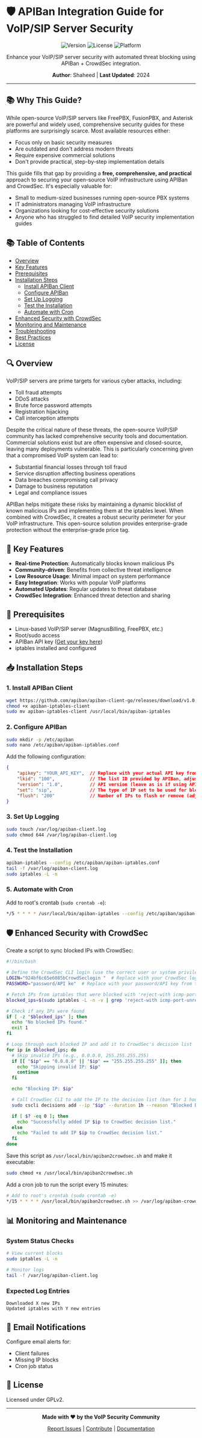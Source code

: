# 🛡️ APIBan Integration Guide for VoIP/SIP Server Security

<div align="center">

![Version](https://img.shields.io/badge/version-1.0.0-blue.svg)
![License](https://img.shields.io/badge/license-GPLv2-green.svg)
![Platform](https://img.shields.io/badge/platform-Linux-lightgrey.svg)

Enhance your VoIP/SIP server security with automated threat blocking using APIBan + CrowdSec integration.

**Author**: Shaheed | **Last Updated**: 2024

</div>

---

## 📚 Why This Guide?
While open-source VoIP/SIP servers like FreePBX, FusionPBX, and Asterisk are powerful and widely used, comprehensive security guides for these platforms are surprisingly scarce. Most available resources either:
- Focus only on basic security measures
- Are outdated and don't address modern threats
- Require expensive commercial solutions
- Don't provide practical, step-by-step implementation details

This guide fills that gap by providing a **free, comprehensive, and practical** approach to securing your open-source VoIP infrastructure using APIBan and CrowdSec. It's especially valuable for:
- Small to medium-sized businesses running open-source PBX systems
- IT administrators managing VoIP infrastructure
- Organizations looking for cost-effective security solutions
- Anyone who has struggled to find detailed VoIP security implementation guides

## 📚 Table of Contents
- [Overview](#-overview)
- [Key Features](#-key-features)
- [Prerequisites](#-prerequisites)
- [Installation Steps](#-installation-steps)
  - [Install APIBan Client](#1-install-apiban-client)
  - [Configure APIBan](#2-configure-apiban)
  - [Set Up Logging](#3-set-up-logging)
  - [Test the Installation](#4-test-the-installation)
  - [Automate with Cron](#5-automate-with-cron)
- [Enhanced Security with CrowdSec](#-enhanced-security-with-crowdsec)
- [Monitoring and Maintenance](#-monitoring-and-maintenance)
- [Troubleshooting](#-troubleshooting)
- [Best Practices](#-best-practices)
- [License](#-license)

## 🔍 Overview
VoIP/SIP servers are prime targets for various cyber attacks, including:
- Toll fraud attempts
- DDoS attacks
- Brute force password attempts
- Registration hijacking
- Call interception attempts

Despite the critical nature of these threats, the open-source VoIP/SIP community has lacked comprehensive security tools and documentation. Commercial solutions exist but are often expensive and closed-source, leaving many deployments vulnerable. This is particularly concerning given that a compromised VoIP system can lead to:
- Substantial financial losses through toll fraud
- Service disruption affecting business operations
- Data breaches compromising call privacy
- Damage to business reputation
- Legal and compliance issues

APIBan helps mitigate these risks by maintaining a dynamic blocklist of known malicious IPs and implementing them at the iptables level. When combined with CrowdSec, it creates a robust security perimeter for your VoIP infrastructure. This open-source solution provides enterprise-grade protection without the enterprise-grade price tag.

## 🌟 Key Features
- **Real-time Protection**: Automatically blocks known malicious IPs
- **Community-driven**: Benefits from collective threat intelligence
- **Low Resource Usage**: Minimal impact on system performance
- **Easy Integration**: Works with popular VoIP platforms
- **Automated Updates**: Regular updates to threat database
- **CrowdSec Integration**: Enhanced threat detection and sharing

## 🔧 Prerequisites
- Linux-based VoIP/SIP server (MagnusBilling, FreePBX, etc.)
- Root/sudo access
- APIBan API key ([Get your key here](https://www.apiban.org/getkey.html))
- iptables installed and configured

## 📥 Installation Steps

### 1. Install APIBan Client
```bash
wget https://github.com/apiban/apiban-client-go/releases/download/v1.0.0/apiban-iptables-client
chmod +x apiban-iptables-client
sudo mv apiban-iptables-client /usr/local/bin/apiban-iptables
```

### 2. Configure APIBan
```bash
sudo mkdir -p /etc/apiban
sudo nano /etc/apiban/apiban-iptables.conf
```

Add the following configuration:
```json
{
    "apikey": "YOUR_API_KEY",  // Replace with your actual API key from APIBan
    "lkid": "100",             // The list ID provided by APIBan, adjust based on your needs
    "version": "1.0",          // API version (leave as is if using APIBan v1.0)
    "set": "sip",              // The type of IP set to be used for blocking, e.g., "sip"
    "flush": "200"             // Number of IPs to flush or remove (adjust as needed)
}
```

### 3. Set Up Logging
```bash
sudo touch /var/log/apiban-client.log
sudo chmod 644 /var/log/apiban-client.log
```

### 4. Test the Installation
```bash
apiban-iptables --config /etc/apiban/apiban-iptables.conf
tail -f /var/log/apiban-client.log
sudo iptables -L -n
```

### 5. Automate with Cron
Add to root's crontab (`sudo crontab -e`):
```bash
*/5 * * * * /usr/local/bin/apiban-iptables --config /etc/apiban/apiban-iptables.conf >> /var/log/apiban-client.log 2>&1
```

## 🛡️ Enhanced Security with CrowdSec
Create a script to sync blocked IPs with CrowdSec:

```bash
#!/bin/bash

# Define the CrowdSec CLI login (use the correct user or system privileges)
LOGIN="924bf6c65e6085bCrowdSeclogin "  # Replace with your CrowdSec login (if necessary)
PASSWORD="password/API ke"  # Replace with your password/API key from the credentials file

# Fetch IPs from iptables that were blocked with 'reject-with icmp-port-unreachable'
blocked_ips=$(sudo iptables -L -n -v | grep 'reject-with icmp-port-unreachable' | awk '{print $8}' | sort -u)

# Check if any IPs were found
if [ -z "$blocked_ips" ]; then
  echo "No blocked IPs found."
  exit 1
fi

# Loop through each blocked IP and add it to CrowdSec's decision list
for ip in $blocked_ips; do
  # Skip invalid IPs (e.g., 0.0.0.0, 255.255.255.255)
  if [[ "$ip" == "0.0.0.0" || "$ip" == "255.255.255.255" ]]; then
    echo "Skipping invalid IP: $ip"
    continue
  fi

  echo "Blocking IP: $ip"

  # Call CrowdSec CLI to add the IP to the decision list (ban for 1 hour)
  sudo cscli decisions add --ip "$ip" --duration 1h --reason "Blocked by iptables (APIBan)"

  if [ $? -eq 0 ]; then
    echo "Successfully added IP $ip to CrowdSec decision list."
  else
    echo "Failed to add IP $ip to CrowdSec decision list."
  fi
done
```

Save this script as `/usr/local/bin/apiban2crowdsec.sh` and make it executable:
```bash
sudo chmod +x /usr/local/bin/apiban2crowdsec.sh
```

Add a cron job to run the script every 15 minutes:
```bash
# Add to root's crontab (sudo crontab -e)
*/15 * * * * /usr/local/bin/apiban2crowdsec.sh >> /var/log/apiban-crowdsec.log 2>&1
```

## 📊 Monitoring and Maintenance

### System Status Checks
```bash
# View current blocks
sudo iptables -L -n

# Monitor logs
tail -f /var/log/apiban-client.log
```

### Expected Log Entries
```
Downloaded X new IPs
Updated iptables with Y new entries
```

## 📧 Email Notifications
Configure email alerts for:
- Client failures
- Missing IP blocks
- Cron job status

## 📜 License
Licensed under GPLv2.

---
<div align="center">

**Made with ❤️ by the VoIP Security Community**

[Report Issues](https://github.com/yourusername/apiban-integration/issues) | [Contribute](CONTRIBUTING.md) | [Documentation](https://apiban.org/doc)

</div>
